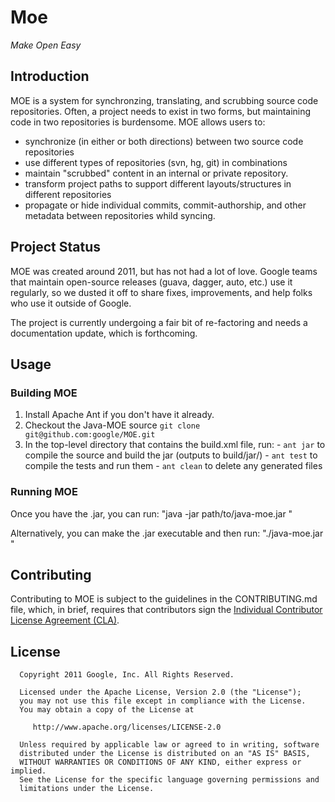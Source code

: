 # Moe
*Make Open Easy*

## Introduction

MOE is a system for synchronzing, translating, and scrubbing source code repositories.  Often, a project needs to exist in two forms, but maintaining code in two repositories is burdensome.  MOE allows users to:

  * synchronize (in either or both directions) between two source code repositories
  * use different types of repositories (svn, hg, git) in combinations
  * maintain "scrubbed" content in an internal or private repository.
  * transform project paths to support different layouts/structures in different repositories
  * propagate or hide individual commits, commit-authorship, and other metadata between repositories whild syncing.

## Project Status

MOE was created around 2011, but has not had a lot of love. Google teams that maintain open-source
releases (guava, dagger, auto, etc.) use it regularly, so we dusted it off to share fixes,
improvements, and help folks who use it outside of Google.

The project is currently undergoing a fair bit of re-factoring and needs a documentation update, which is forthcoming.

## Usage

### Building MOE

   1. Install Apache Ant if you don't have it already.
   2. Checkout the Java-MOE source `git clone git@github.com:google/MOE.git`
   3.  In the top-level directory that contains the build.xml file, run:
     - `ant jar` to compile the source and build the jar (outputs to build/jar/)
     - `ant test` to compile the tests and run them
     - `ant clean` to delete any generated files

### Running MOE

Once you have the .jar, you can run:
"java -jar path/to/java-moe.jar <arguments for MOE>"

Alternatively, you can make the .jar executable and then run:
"./java-moe.jar <arguments for MOE>"

## Contributing

Contributing to MOE is subject to the guidelines in the CONTRIBUTING.md file, which, in brief, requires that contributors sign the [Individual Contributor License Agreement (CLA)][1].

## License

```
  Copyright 2011 Google, Inc. All Rights Reserved.

  Licensed under the Apache License, Version 2.0 (the "License");
  you may not use this file except in compliance with the License.
  You may obtain a copy of the License at

     http://www.apache.org/licenses/LICENSE-2.0

  Unless required by applicable law or agreed to in writing, software
  distributed under the License is distributed on an "AS IS" BASIS,
  WITHOUT WARRANTIES OR CONDITIONS OF ANY KIND, either express or implied.
  See the License for the specific language governing permissions and
  limitations under the License.
```

[1]: https://cla.developers.google.com/
